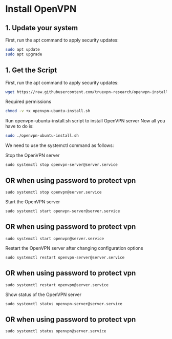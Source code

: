 # Install OpenVPN

## 1. Update your system
First, run the apt command to apply security updates:
```sh
sudo apt update
sudo apt upgrade
```


## 1. Get the Script
First, run the apt command to apply security updates:
```sh
wget https://raw.githubusercontent.com/truevpn-research/openvpn-install/master/openvpn-install.sh -O openvpn-ubuntu-install.sh

```

Required permissions

```sh
chmod -v +x openvpn-ubuntu-install.sh
```

Run openvpn-ubuntu-install.sh script to install OpenVPN server
Now all you have to do is:

```sh
sudo ./openvpn-ubuntu-install.sh
```



We need to use the systemctl command as follows:

Stop the OpenVPN server
```
sudo systemctl stop openvpn-server@server.service
```
## OR when using password to protect vpn ##
```
sudo systemctl stop openvpn@server.service
```

Start the OpenVPN server
```
sudo systemctl start openvpn-server@server.service
```
## OR when using password to protect vpn ##
```
sudo systemctl start openvpn@server.service
```

Restart the OpenVPN server after changing configuration options
```
sudo systemctl restart openvpn-server@server.service
```
## OR when using password to protect vpn ##
```
sudo systemctl restart openvpn@server.service
```

Show status of the OpenVPN server
```
sudo systemctl status openvpn-server@server.service
```
## OR when using password to protect vpn ##
```
sudo systemctl status openvpn@server.service
```

